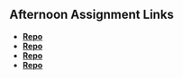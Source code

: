 ## Afternoon Assignment Links

* **[Repo]( https://github.com/ArseneShema/coolsite)**
* **[Repo](https://github.com/ArseneShema/clonesite)**
* **[Repo](https://github.com/ArseneShema/Partner-clone)**
* **[Repo](https://github.com/ArseneShema/<ASSIGNMENT_REPO>)**
